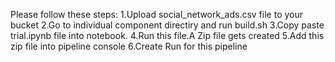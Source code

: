 Please follow these steps:
1.Upload social_network_ads.csv file to your bucket
2.Go to individual component directiry and run build.sh
3.Copy paste trial.ipynb file into notebook.
4.Run this file.A Zip file gets created
5.Add this zip file into pipeline console
6.Create Run for this pipeline
